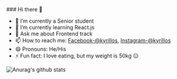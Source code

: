 <div style="text-align=center;">
### Hi there 👋

- 🔭 I’m currently a Senior student
- 🌱 I’m currently learning React.js
- 💬 Ask me about Frontend track
- 📫 How to reach me: [Facebook-@kyrillos](https://www.facebook.com/kyrillosbondok), [Instagram-@kyrillos](https://www.instagram.com/kyrillos_bondok/)
- 😄 Pronouns: He/His
- ⚡ Fun fact: I love eating, but my weight is 50kg 😑

![Anurag's github stats](https://github-readme-stats.vercel.app/api?username=Bondok6&show_icons=true&theme=radical&count_private=true)

</div>
